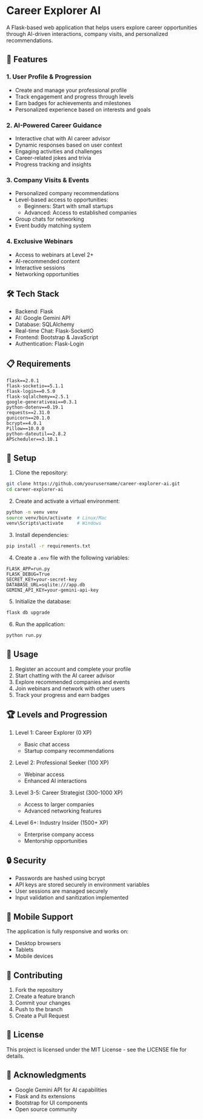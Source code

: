 # Career Explorer AI

A Flask-based web application that helps users explore career opportunities through AI-driven interactions, company visits, and personalized recommendations.

## 🌟 Features

### 1. User Profile & Progression
- Create and manage your professional profile
- Track engagement and progress through levels
- Earn badges for achievements and milestones
- Personalized experience based on interests and goals

### 2. AI-Powered Career Guidance
- Interactive chat with AI career advisor
- Dynamic responses based on user context
- Engaging activities and challenges
- Career-related jokes and trivia
- Progress tracking and insights

### 3. Company Visits & Events
- Personalized company recommendations
- Level-based access to opportunities:
  - Beginners: Start with small startups
  - Advanced: Access to established companies
- Group chats for networking
- Event buddy matching system

### 4. Exclusive Webinars
- Access to webinars at Level 2+
- AI-recommended content
- Interactive sessions
- Networking opportunities

## 🛠 Tech Stack
- Backend: Flask
- AI: Google Gemini API
- Database: SQLAlchemy
- Real-time Chat: Flask-SocketIO
- Frontend: Bootstrap & JavaScript
- Authentication: Flask-Login

## 📋 Requirements
```
flask==2.0.1
flask-socketio==5.1.1
flask-login==0.5.0
flask-sqlalchemy==2.5.1
google-generativeai==0.3.1
python-dotenv==0.19.1
requests==2.31.0
gunicorn==20.1.0
bcrypt==4.0.1
Pillow==10.0.0
python-dateutil==2.8.2
APScheduler==3.10.1
```

## 🚀 Setup

1. Clone the repository:
```bash
git clone https://github.com/yourusername/career-explorer-ai.git
cd career-explorer-ai
```

2. Create and activate a virtual environment:
```bash
python -m venv venv
source venv/bin/activate  # Linux/Mac
venv\Scripts\activate     # Windows
```

3. Install dependencies:
```bash
pip install -r requirements.txt
```

4. Create a `.env` file with the following variables:
```
FLASK_APP=run.py
FLASK_DEBUG=True
SECRET_KEY=your-secret-key
DATABASE_URL=sqlite:///app.db
GEMINI_API_KEY=your-gemini-api-key
```

5. Initialize the database:
```bash
flask db upgrade
```

6. Run the application:
```bash
python run.py
```

## 🎯 Usage

1. Register an account and complete your profile
2. Start chatting with the AI career advisor
3. Explore recommended companies and events
4. Join webinars and network with other users
5. Track your progress and earn badges

## 🏆 Levels and Progression

1. Level 1: Career Explorer (0 XP)
   - Basic chat access
   - Startup company recommendations

2. Level 2: Professional Seeker (100 XP)
   - Webinar access
   - Enhanced AI interactions

3. Level 3-5: Career Strategist (300-1000 XP)
   - Access to larger companies
   - Advanced networking features

4. Level 6+: Industry Insider (1500+ XP)
   - Enterprise company access
   - Mentorship opportunities

## 🔒 Security

- Passwords are hashed using bcrypt
- API keys are stored securely in environment variables
- User sessions are managed securely
- Input validation and sanitization implemented

## 📱 Mobile Support

The application is fully responsive and works on:
- Desktop browsers
- Tablets
- Mobile devices

## 🤝 Contributing

1. Fork the repository
2. Create a feature branch
3. Commit your changes
4. Push to the branch
5. Create a Pull Request

## 📄 License

This project is licensed under the MIT License - see the LICENSE file for details.

## 🙏 Acknowledgments

- Google Gemini API for AI capabilities
- Flask and its extensions
- Bootstrap for UI components
- Open source community 